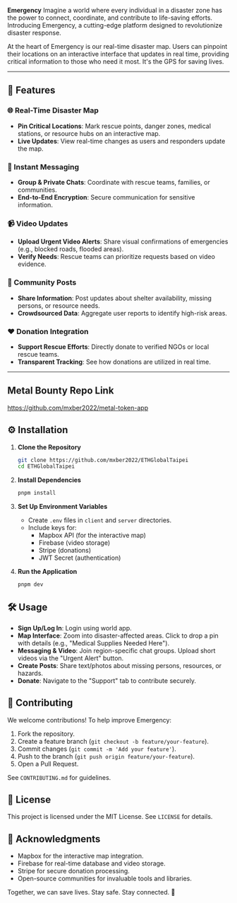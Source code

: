 **Emergency** Imagine a world where every individual in a disaster zone has the power to connect, coordinate, and contribute to life-saving efforts. Introducing Emergency, a cutting-edge platform designed to revolutionize disaster response.

At the heart of Emergency is our real-time disaster map. Users can pinpoint their locations on an interactive interface that updates in real time, providing critical information to those who need it most. It's the GPS for saving lives.

---

## 🚀 Features

### 🌐 Real-Time Disaster Map

- **Pin Critical Locations**: Mark rescue points, danger zones, medical stations, or resource hubs on an interactive map.
- **Live Updates**: View real-time changes as users and responders update the map.

### 💬 Instant Messaging

- **Group & Private Chats**: Coordinate with rescue teams, families, or communities.
- **End-to-End Encryption**: Secure communication for sensitive information.

### 📹 Video Updates

- **Upload Urgent Video Alerts**: Share visual confirmations of emergencies (e.g., blocked roads, flooded areas).
- **Verify Needs**: Rescue teams can prioritize requests based on video evidence.

### 📢 Community Posts

- **Share Information**: Post updates about shelter availability, missing persons, or resource needs.
- **Crowdsourced Data**: Aggregate user reports to identify high-risk areas.

### ❤️ Donation Integration

- **Support Rescue Efforts**: Directly donate to verified NGOs or local rescue teams.
- **Transparent Tracking**: See how donations are utilized in real time.

---

## Metal Bounty Repo Link

https://github.com/mxber2022/metal-token-app

## ⚙️ Installation

1. **Clone the Repository**

   ```bash
   git clone https://github.com/mxber2022/ETHGlobalTaipei
   cd ETHGlobalTaipei
   ```

2. **Install Dependencies**

   ```bash
   pnpm install
   ```

3. **Set Up Environment Variables**

   - Create `.env` files in `client` and `server` directories.
   - Include keys for:
     - Mapbox API (for the interactive map)
     - Firebase (video storage)
     - Stripe (donations)
     - JWT Secret (authentication)

4. **Run the Application**

   ```bash
   pnpm dev
   ```

## 🛠️ Usage

- **Sign Up/Log In**: Login using world app.
- **Map Interface**: Zoom into disaster-affected areas. Click to drop a pin with details (e.g., "Medical Supplies Needed Here").
- **Messaging & Video**: Join region-specific chat groups. Upload short videos via the "Urgent Alert" button.
- **Create Posts**: Share text/photos about missing persons, resources, or hazards.
- **Donate**: Navigate to the "Support" tab to contribute securely.

## 🌟 Contributing

We welcome contributions! To help improve Emergency:

1. Fork the repository.
2. Create a feature branch (`git checkout -b feature/your-feature`).
3. Commit changes (`git commit -m 'Add your feature'`).
4. Push to the branch (`git push origin feature/your-feature`).
5. Open a Pull Request.

See `CONTRIBUTING.md` for guidelines.

## 📄 License

This project is licensed under the MIT License. See `LICENSE` for details.

## 🙏 Acknowledgments

- Mapbox for the interactive map integration.
- Firebase for real-time database and video storage.
- Stripe for secure donation processing.
- Open-source communities for invaluable tools and libraries.

Together, we can save lives. Stay safe. Stay connected. 🔗
